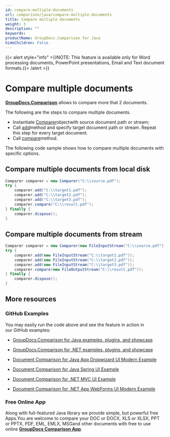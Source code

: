 ```yaml
---
id: compare-multiple-documents
url: comparison/java/compare-multiple-documents
title: Compare multiple documents
weight: 3
description: ""
keywords: 
productName: GroupDocs.Comparison for Java
hideChildren: False
---
```

{{< alert style="info" >}}NOTE: This feature is available only for Word processing documents, PowerPoint presentations, Email and Text document formats.{{< /alert >}}

# Compare multiple documents

**[GroupDocs.Comparison](https://products.groupdocs.com/comparison/java)** allows to compare more that 2 documents.

The following are the steps to compare multiple documents.

*   Instantiate [Comparer](https://apireference.groupdocs.com/net/comparison/groupdocs.comparison/comparer)objectwith source document path or stream;
*   Call [add](https://apireference.groupdocs.com/net/comparison/groupdocs.comparison/comparer/methods/add/index)method and specify target document path or stream. Repeat this step for every target document.
*   Call [compare](https://apireference.groupdocs.com/net/comparison/groupdocs.comparison/comparer)method.

The following code sample shows how to compare multiple documents with specific options.

## Compare multiple documents from local disk

```csharp
Comparer comparer = new Comparer("C:\\source.pdf");
try {
    comparer.add("C:\\target1.pdf");
    comparer.add("C:\\target2.pdf");
    comparer.add("C:\\target3.pdf");
    comparer.compare("C:\\result.pdf");
} finally {
    comparer.dispose();
}
```

## Compare multiple documents from stream

```csharp
Comparer comparer = new Comparer(new FileInputStream("C:\\source.pdf"));
try {
    comparer.add(new FileInputStream("C:\\target1.pdf"));
    comparer.add(new FileInputStream("C:\\target2.pdf"));
    comparer.add(new FileInputStream("C:\\target3.pdf"));
    comparer.compare(new FileOutputStream("C:\\result.pdf"));
} finally {
    comparer.dispose();
}
```

## More resources

### GitHub Examples

You may easily run the code above and see the feature in action in our GitHub examples:

*   [GroupDocs.Comparison for Java examples, plugins, and showcase](https://github.com/groupdocs-comparison/GroupDocs.Comparison-for-Java)
    
*   [GroupDocs.Comparison for .NET examples, plugins, and showcase](https://github.com/groupdocs-comparison/GroupDocs.Comparison-for-.NET)
    
*   [Document Comparison for Java App Dropwizard UI Modern Example](https://github.com/groupdocs-comparison/GroupDocs.Comparison-for-Java-Dropwizard)
    
*   [Document Comparison for Java Spring UI Example](https://github.com/groupdocs-comparison/GroupDocs.Comparison-for-Java-Spring)
*   [Document Comparison for .NET MVC UI Example](https://github.com/groupdocs-comparison/GroupDocs.Comparison-for-.NET-MVC) 
    
*   [Document Comparison for .NET App WebForms UI Modern Example](https://github.com/groupdocs-comparison/GroupDocs.Comparison-for-.NET-WebForms) 
    

### Free Online App

Along with full-featured Java library we provide simple, but powerful free Apps.You are welcome to compare your DOC or DOCX, XLS or XLSX, PPT or PPTX, PDF, EML, EMLX, MSGand other documents with free to use online **[GroupDocs Comparison App](https://products.groupdocs.app/comparison)**.
